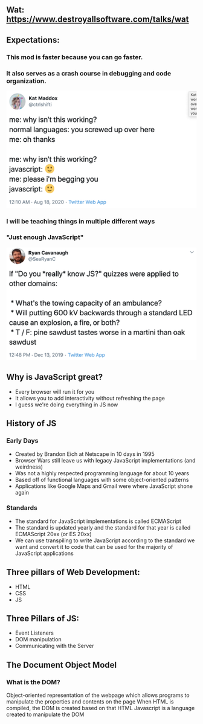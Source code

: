 ## Wat: https://www.destroyallsoftware.com/talks/wat

## Expectations:
### This mod is faster because you can go faster.
### It also serves as a crash course in debugging and code organization.
![Debugging In Javascript](assets/Debugging.png)
### I will be teaching things in multiple different ways
### "Just enough JavaScript"
![Do You Know JS](assets/knowJS.png)

## Why is JavaScript great?
* Every browser will run it for you
* It allows you to add interactivity without refreshing the page
* I guess we're doing everything in JS now

## History of JS

### Early Days
* Created by Brandon Eich at Netscape in 10 days in 1995
* Browser Wars still leave us with legacy JavaScript implementations (and weirdness)
* Was not a highly respected programming language for about 10 years
* Based off of functional languages with some object-oriented patterns
* Applications like Google Maps and Gmail were where JavaScript shone again

### Standards
* The standard for JavaScript implementations is called ECMAScript
* The standard is updated yearly and the standard for that year is called ECMAScript 20xx (or ES 20xx)
* We can use transpiling to write JavaScript according to the standard we want and convert it to code that can be used for the majority of JavaScript applications


## Three pillars of Web Development:
* HTML
* CSS
* JS

## Three Pillars of JS:
* Event Listeners
* DOM manipulation
* Communicating with the Server

## The Document Object Model

### What is the DOM?
Object-oriented representation of the webpage which allows programs to manipulate the properties and contents on the page
When HTML is compiled, the DOM is created based on that HTML
Javascript is a language created to manipulate the DOM
